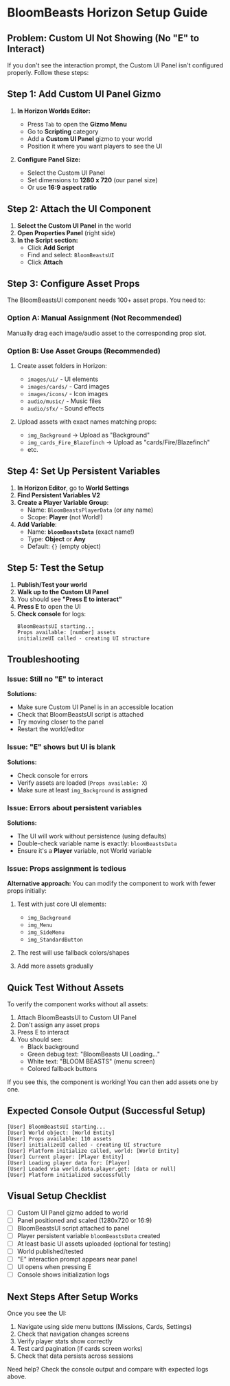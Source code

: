 # BloomBeasts Horizon Setup Guide

## Problem: Custom UI Not Showing (No "E" to Interact)

If you don't see the interaction prompt, the Custom UI Panel isn't configured properly. Follow these steps:

## Step 1: Add Custom UI Panel Gizmo

1. **In Horizon Worlds Editor:**
   - Press `Tab` to open the **Gizmo Menu**
   - Go to **Scripting** category
   - Add a **Custom UI Panel** gizmo to your world
   - Position it where you want players to see the UI

2. **Configure Panel Size:**
   - Select the Custom UI Panel
   - Set dimensions to **1280 x 720** (our panel size)
   - Or use **16:9 aspect ratio**

## Step 2: Attach the UI Component

1. **Select the Custom UI Panel** in the world
2. **Open Properties Panel** (right side)
3. **In the Script section:**
   - Click **Add Script**
   - Find and select: `BloomBeastsUI`
   - Click **Attach**

## Step 3: Configure Asset Props

The BloomBeastsUI component needs 100+ asset props. You need to:

### Option A: Manual Assignment (Not Recommended)
Manually drag each image/audio asset to the corresponding prop slot.

### Option B: Use Asset Groups (Recommended)
1. Create asset folders in Horizon:
   - `images/ui/` - UI elements
   - `images/cards/` - Card images
   - `images/icons/` - Icon images
   - `audio/music/` - Music files
   - `audio/sfx/` - Sound effects

2. Upload assets with exact names matching props:
   - `img_Background` → Upload as "Background"
   - `img_cards_Fire_Blazefinch` → Upload as "cards/Fire/Blazefinch"
   - etc.

## Step 4: Set Up Persistent Variables

1. **In Horizon Editor**, go to **World Settings**
2. **Find Persistent Variables V2**
3. **Create a Player Variable Group**:
   - Name: `BloomBeastsPlayerData` (or any name)
   - Scope: **Player** (not World!)
4. **Add Variable**:
   - Name: **`bloomBeastsData`** (exact name!)
   - Type: **Object** or **Any**
   - Default: `{}` (empty object)

## Step 5: Test the Setup

1. **Publish/Test your world**
2. **Walk up to the Custom UI Panel**
3. You should see **"Press E to interact"**
4. **Press E** to open the UI
5. **Check console** for logs:
   ```
   BloomBeastsUI starting...
   Props available: [number] assets
   initializeUI called - creating UI structure
   ```

## Troubleshooting

### Issue: Still no "E" to interact
**Solutions:**
- Make sure Custom UI Panel is in an accessible location
- Check that BloomBeastsUI script is attached
- Try moving closer to the panel
- Restart the world/editor

### Issue: "E" shows but UI is blank
**Solutions:**
- Check console for errors
- Verify assets are loaded (`Props available: X`)
- Make sure at least `img_Background` is assigned

### Issue: Errors about persistent variables
**Solutions:**
- The UI will work without persistence (using defaults)
- Double-check variable name is exactly: `bloomBeastsData`
- Ensure it's a **Player** variable, not World variable

### Issue: Props assignment is tedious
**Alternative approach:**
You can modify the component to work with fewer props initially:

1. Test with just core UI elements:
   - `img_Background`
   - `img_Menu`
   - `img_SideMenu`
   - `img_StandardButton`

2. The rest will use fallback colors/shapes
3. Add more assets gradually

## Quick Test Without Assets

To verify the component works without all assets:

1. Attach BloomBeastsUI to Custom UI Panel
2. Don't assign any asset props
3. Press E to interact
4. You should see:
   - Black background
   - Green debug text: "BloomBeasts UI Loading..."
   - White text: "BLOOM BEASTS" (menu screen)
   - Colored fallback buttons

If you see this, the component is working! You can then add assets one by one.

## Expected Console Output (Successful Setup)

```
[User] BloomBeastsUI starting...
[User] World object: [World Entity]
[User] Props available: 110 assets
[User] initializeUI called - creating UI structure
[User] Platform initialize called, world: [World Entity]
[User] Current player: [Player Entity]
[User] Loading player data for: [Player]
[User] Loaded via world.data.player.get: [data or null]
[User] Platform initialized successfully
```

## Visual Setup Checklist

- [ ] Custom UI Panel gizmo added to world
- [ ] Panel positioned and scaled (1280x720 or 16:9)
- [ ] BloomBeastsUI script attached to panel
- [ ] Player persistent variable `bloomBeastsData` created
- [ ] At least basic UI assets uploaded (optional for testing)
- [ ] World published/tested
- [ ] "E" interaction prompt appears near panel
- [ ] UI opens when pressing E
- [ ] Console shows initialization logs

## Next Steps After Setup Works

Once you see the UI:
1. Navigate using side menu buttons (Missions, Cards, Settings)
2. Check that navigation changes screens
3. Verify player stats show correctly
4. Test card pagination (if cards screen works)
5. Check that data persists across sessions

Need help? Check the console output and compare with expected logs above.